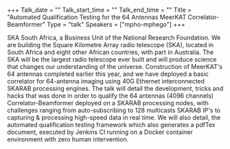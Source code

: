 +++
Talk_date = ""
Talk_start_time = ""
Talk_end_time = ""
Title = "Automated Qualification Testing for the 64 Antennas MeerKAT Correlator-Beamformer"
Type = "talk"
Speakers = ["mpho-mphego"]
+++

SKA South Africa, a Business Unit of the National Research Foundation. We are building the Square Kilometre Array radio telescope (SKA), located in South Africa and eight other African countries, with part in Australia. The SKA will be the largest radio telescope ever built and will produce science that changes our understanding of the universe. Construction of MeerKAT's 64 antennas completed earlier this year, and we have deployed a basic correlator for 64-antenna imaging using 40G Ethernet interconnected SKARAB processing engines. The talk will detail the development, tricks and hacks that was done in order to qualify the 64 antennas (4096 channels) Correlator-Beamformer deployed on a SKARAB processing nodes, with challenges ranging from auto-subscribing to 128 multicasts SKARAB IP's to capturing & processing high-speed data in real time. We will also detail, the automated qualification testing framework which also generates a pdfTex document, executed by Jenkins CI running on a Docker container environment with zero human intervention.
